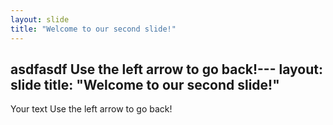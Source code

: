 ```yaml
---
layout: slide
title: "Welcome to our second slide!"
---
```

asdfasdf
Use the left arrow to go back!---
layout: slide
title: "Welcome to our second slide!"
---
Your text
Use the left arrow to go back!
